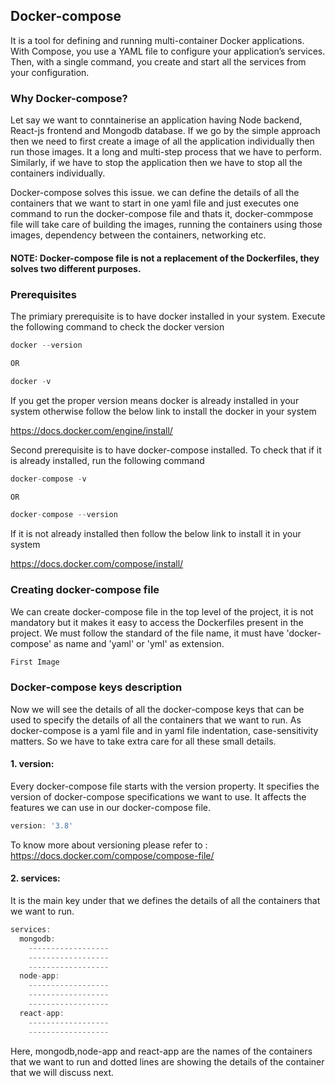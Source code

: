 
## Docker-compose

It is a tool for defining and running multi-container Docker applications. With Compose, you use a YAML file to configure your application’s services. Then, with a single command, you create and start all the services from your configuration.


### Why Docker-compose?

Let say we want to conntainerise an application having Node backend, React-js frontend and Mongodb database. If we go by the simple approach then we need to first create a image of all the application individually then run those images. It a long and multi-step process that we have to perform. Similarly, if we have to stop the application then we have to stop all the containers individually. 

Docker-compose solves this issue. we can define the details of all the containers that we want to start in one yaml file and just executes one command to run the docker-compose file and thats it, docker-commpose file will take care of building the images, running the containers using those images, dependency between the containers, networking etc.


#### NOTE: Docker-compose file is not a replacement of the Dockerfiles, they solves two different purposes.


### Prerequisites

The primiary prerequisite is to have docker installed in your system. Execute the following command to check the docker version

```js
docker --version

OR

docker -v
```

If you get the proper version means docker is already installed in your system otherwise follow the below link to install the docker in your system

https://docs.docker.com/engine/install/


Second prerequisite is to have docker-compose installed. To check that if it is already installed, run the following command

```js
docker-compose -v

OR

docker-compose --version
```

If it is not already installed then follow the below link to install it in your system

https://docs.docker.com/compose/install/


### Creating docker-compose file

We can create docker-compose file in the top level of the project, it is not mandatory but it makes it easy to access the Dockerfiles present in the project. We must follow the standard of the file name, it must have 'docker-compose' as name and 'yaml' or 'yml' as extension.


```js
First Image

```

### Docker-compose keys description

Now we will see the details of all the docker-compose keys that can be used to specify the details of all the containers that we want to run. As docker-compose is a yaml file and in yaml file indentation, case-sensitivity matters. So we have to take extra care for all these small details.

#### 1. version:
Every docker-compose file starts with the version property. It specifies the version of docker-compose specifications we want to use. It affects the features we can use in our docker-compose file.

```js
version: '3.8'
```

To know more about versioning please refer to : https://docs.docker.com/compose/compose-file/

#### 2. services:
It is the main key under that we defines the details of all the containers that we want to run.

```js
services:
  mongodb:
    ------------------
    ------------------
    ------------------
  node-app:
    ------------------
    ------------------
    ------------------
  react-app:
    ------------------
    ------------------
```

Here, mongodb,node-app and react-app are the names of the containers that we want to run and dotted lines are showing the details of the container that we will discuss next.
